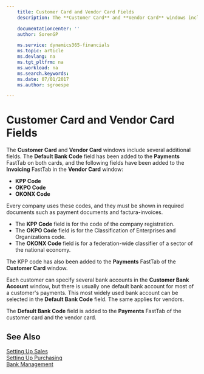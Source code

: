 ```yaml
---
    title: Customer Card and Vendor Card Fields
    description: The **Customer Card** and **Vendor Card** windows include several additional fields. The **Default Bank Code** field has been added to the **Payments** FastTab on both cards.

    documentationcenter: ''
    author: SorenGP

    ms.service: dynamics365-financials
    ms.topic: article
    ms.devlang: na
    ms.tgt_pltfrm: na
    ms.workload: na
    ms.search.keywords:
    ms.date: 07/01/2017
    ms.author: sgroespe

---
```

# Customer Card and Vendor Card Fields
The **Customer Card** and **Vendor Card** windows include several additional fields. The **Default Bank Code** field has been added to the **Payments** FastTab on both cards, and the following fields have been added to the **Invoicing** FastTab in the **Vendor Card** window:  

- **KPP Code**  
- **OKPO Code**  
- **OKONX Code**  

Every company uses these codes, and they must be shown in required documents such as payment documents and factura-invoices.  

- The **KPP Code** field is for the code of the company registration.  
- The **OKPO Code** field is for the Classification of Enterprises and Organizations code.  
- The **OKONX Code** field is for a federation-wide classifier of a sector of the national economy.  

The KPP code has also been added to the **Payments** FastTab of the **Customer Card** window.  

Each customer can specify several bank accounts in the **Customer Bank Account** window, but there is usually one default bank account for most of a customer's payments. This most widely used bank account can be selected in the **Default Bank Code** field. The same applies for vendors.  

The **Default Bank Code** field is added to the **Payments** FastTab of the customer card and the vendor card.  

## See Also  
 [Setting Up Sales](../../sales-setup-sales.md)     
[Setting Up Purchasing](../../purchasing-setup-purchasing.md)  
 [Bank Management](bank-management.md)
